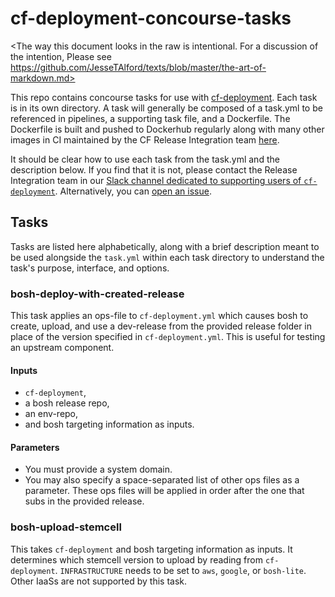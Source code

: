 # cf-deployment-concourse-tasks

<The way this document looks in the raw
is intentional.
For a discussion of the intention,
Please see
https://github.com/JesseTAlford/texts/blob/master/the-art-of-markdown.md>

This repo contains concourse tasks for use with [cf-deployment][cf-deployment-repo].
Each task is in its own directory.
A task will generally be composed of a task.yml to be referenced in pipelines,
a supporting task file, and a Dockerfile.
The Dockerfile is built and pushed to Dockerhub regularly
along with many other images
in CI maintained by the CF Release Integration team [here][runtime-ci-build-docker-images].

It should be clear how to use each task
from the task.yml
and the description below.
If you find that it is not,
please contact the Release Integration team
in our [Slack channel dedicated to supporting users of `cf-deployment`][cf-deployment-slack-channel].
Alternatively, you can [open an issue][issues-page].


## Tasks
Tasks are listed here alphabetically,
along with a brief description
meant to be used alongside the `task.yml` within each task directory
to understand the task's
purpose, interface, and options.

### bosh-deploy-with-created-release

This task applies an ops-file to `cf-deployment.yml` which causes bosh to create, upload, and use a dev-release from the provided release folder in place of the version specified in `cf-deployment.yml`.  This is useful for testing an upstream component.

#### Inputs

* `cf-deployment`,
* a bosh release repo,
* an env-repo,
* and bosh targeting information as inputs.

#### Parameters

* You must provide a system domain.
* You may also specify a space-separated list of other ops files as a parameter.  These ops files will be applied in order after the one that subs in the provided release.

### bosh-upload-stemcell
This takes `cf-deployment`
and bosh targeting information as inputs.
It determines which stemcell version to upload
by reading from `cf-deployment`.
`INFRASTRUCTURE` needs to be set to
`aws`, `google`, or `bosh-lite`.
Other IaaSs are not supported by this task.

[cf-deployment-repo]: https://github.com/cloudfoundry/cf-deployment
[runtime-ci-build-docker-images]: https://runtime.ci.cf-app.com/teams/main/pipelines/build-docker-images
[cf-deployment-slack-channel]: https://cloudfoundry.slack.com/messages/cf-deployment/
[issues-page]: https://github.com/cloudfoundry/cf-deployment-concourse-tasks/issues
[deploy-with-created-lines]: https://github.com/cloudfoundry/cf-deployment-concourse-tasks/blob/master/bosh-deploy-with-created-release/task#L49-L55
